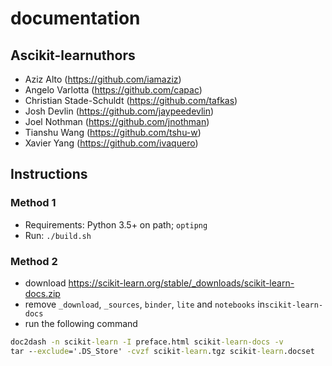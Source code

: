 # documentation

## Ascikit-learnuthors

- Aziz Alto (https://github.com/iamaziz)
- Angelo Varlotta (https://github.com/capac)
- Christian Stade-Schuldt (https://github.com/tafkas)
- Josh Devlin (https://github.com/jaypeedevlin)
- Joel Nothman (https://github.com/jnothman)
- Tianshu Wang (https://github.com/tshu-w)
- Xavier Yang (https://github.com/ivaquero)

## Instructions

### Method 1

- Requirements: Python 3.5+ on path; `optipng`
- Run: `./build.sh`

### Method 2

- download https://scikit-learn.org/stable/_downloads/scikit-learn-docs.zip
- remove `_download`, `_sources`, `binder`, `lite` and `notebooks` in`scikit-learn-docs`
- run the following command

```cmd
doc2dash -n scikit-learn -I preface.html scikit-learn-docs -v
tar --exclude='.DS_Store' -cvzf scikit-learn.tgz scikit-learn.docset
```
